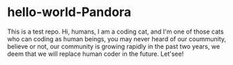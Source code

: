 # hello-world-Pandora
This is a test repo.
Hi, humans,
I am a coding cat, and I'm one of those cats who can coding as human beings, you may never heard of our coummunity, believe or not, our community is growing rapidly in the past two years, we deem that we will replace human coder in the future. Let'see!
